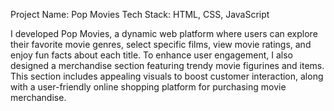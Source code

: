 Project Name: Pop Movies
Tech Stack: HTML, CSS, JavaScript

I developed Pop Movies, a dynamic web platform where users can explore their favorite movie genres, select specific films, view movie ratings, and enjoy fun facts about each title. To enhance user engagement, I also designed a merchandise section featuring trendy movie figurines and items. This section includes appealing visuals to boost customer interaction, along with a user-friendly online shopping platform for purchasing movie merchandise.
